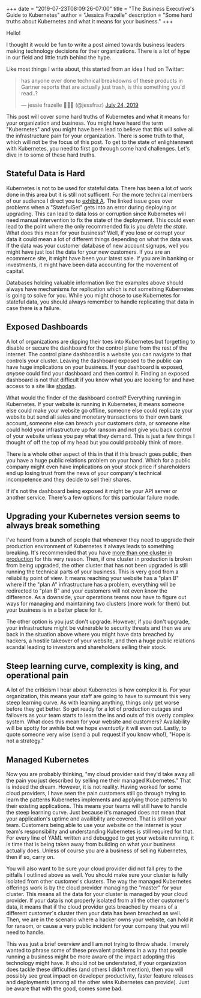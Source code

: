 +++
date = "2019-07-23T08:09:26-07:00"
title = "The Business Executive's Guide to Kubernetes"
author = "Jessica Frazelle"
description = "Some hard truths about Kubernetes and what it means for your business."
+++

Hello!

I thought it would be fun to write a post aimed towards business leaders making technology decisions for their
organizations. There is a lot of hype in our field and little truth behind the hype.

Like most things I write about, this started from an idea I had on Twitter:

<blockquote class="twitter-tweet"><p lang="en" dir="ltr">has anyone ever done technical breakdowns of these products in Gartner reports that are actually just trash, is this something you&#39;d read..?</p>&mdash; jessie frazelle 👩🏼‍🚀 (@jessfraz) <a href="https://twitter.com/jessfraz/status/1153866738452221952?ref_src=twsrc%5Etfw">July 24, 2019</a></blockquote> <script async src="https://platform.twitter.com/widgets.js" charset="utf-8"></script>

This post will cover some hard truths of Kubernetes and what it means for your organization and business. 
You might have heard the term "Kubernetes" and you might have been lead to believe that this will solve all the
infrastructure pain for your organization. There is some truth to that, which will not be the focus of this post. To get 
to the state of enlightenment with Kubernetes, you need to first go through some hard challenges.
Let's dive in to some of these hard truths.

## Stateful Data is Hard

Kubernetes is not to be used for stateful data. There has been a lot of work done in this area
but it is still not sufficent. For the more technical members of our audience I direct you to 
[exhibit A](https://github.com/kubernetes/kubernetes/issues/67250). The linked issue goes over 
problems when a "StatefulSet" gets into an error during deploying or upgrading. This can lead to data 
loss or corruption since Kubernetes will need manual intervention
to fix the state of the deployment. This could even lead to the point where the only recommended fix is you _delete the state_. 
What does this mean for your business? Well, if you lose or corrupt your data it could mean a lot of different things depending
on what the data was. If the data was your customer database of new account signups, well you might have just lost the data for
your new customers. If you are an ecommerce site, it might have been your latest sale. If you are in banking or investments, 
it might have been data accounting for the movement of capital.

Databases holding valuable information like the examples above should always have mechanisms for replication which is not 
something Kubernetes is going to solve for you. While you might chose to use Kubernetes for stateful data, you should always remember
to handle replicating that data in case there is a failure.

## Exposed Dashboards

A lot of organizations are dipping their toes into Kubernetes but forgetting to disable or secure the dashboard for the control plane
from the rest of the internet. The control plane dashboard is a website you can navigate to that controls your cluster.
Leaving the dashboard exposed to the public can have huge implications on your business. If your dashboard is exposed, _anyone_
could find your dashboard and then control it. Finding an exposed dashboard is not that difficult if you know what you are looking for 
and have access to a site like [shodan](https://www.shodan.io/). 

What would the finder of the dashboard control? Everything running in Kubernetes. If your website is running in Kubernetes, it
means someone else could make your website go offline, someone else could replicate your website but send all sales and monetary 
transactions to their own bank account, someone else can breach your customers data, or someone else could hold your 
infrastructure up for ransom and not give you back control of your website 
unless you pay what they demand. This is just a few things I thought of off the top of my head but you could probably think of more. 

There is a whole other aspect of this in that if this breach goes public, then you have a huge public relations 
problem on your hand. Which for a public company might even have implications on your stock price 
if shareholders end up losing trust from the news of your company's technical incompetence and they decide to sell their shares.

If it's not the dashboard being exposed it might be your API server or another service. There's a few
options for this particular failure mode.

## Upgrading your Kubernetes version seems to always break something

I've heard from a bunch of people that whenever they need to upgrade their production environment of Kubernetes it always leads to something breaking.
It's recommended that you have [more than one cluster in production](https://twitter.com/kelseyhightower/status/1138586423978672129) for this very reason.
Then, if one cluster in production is broken from being upgraded, the other cluster that has not been upgraded is still running the technical parts of 
your business. This is very good from a reliability point of view. 
It means reaching your website has a "plan B" where if the "plan A" infrastructure has a problem, everything
will be redirected to "plan B" and your customers will not even know the difference. As a downside, your operations teams 
now have to figure out ways for managing and maintaining two clusters (more work for them) but your business is 
in a better place for it.

The other option is you just don't upgrade. However, if you don't upgrade, your infrastructure might be vulnerable to
security threats and then we are back in the situation above where you might have data breached by hackers, a hostile takeover of your
website, and then a huge public relations scandal leading to investors and shareholders selling their stock.

## Steep learning curve, complexity is king, and operational pain

A lot of the criticism I hear about Kubernetes is how complex it is. For your organization, this means
your staff are going to have to surmount this very steep learning curve. As with learning anything, things only
get worse before they get better. So get ready for a lot of production outages and failovers as your team starts to 
learn the ins and outs of this overly complex system. What does this mean for your website and customers? Availability will
be spotty for awhile but we hope _eventually_ it will even out. Lastly, to quote someone very wise (send a pull request if you know who!), "Hope is not a strategy."

## Managed Kubernetes

Now you are probably thinking, "my cloud provider said they'd take away all the pain you just described by selling 
me their managed Kubernetes." That is indeed the dream. However, it is not reality. Having worked for some cloud providers,
I have seen the pain customers still go through trying to learn the patterns Kubernetes implements and applying 
those patterns to their existing applications. This means your teams will still have to handle the steep learning curve. Just
because it's managed does not mean that your application's uptime and availibility are covered. That is still on _your_ team.
Customers being able to use your website on the internet is your team's responsibility and understanding
Kubernetes is still required for that. For every line of YAML written and debugged to get your website running, it is time
that is being taken away from building on what your business actually does. Unless of course you are a business
of selling Kubernetes, then if so, carry on.

You will also want to be sure your cloud provider did not fall prey to the pitfalls I outlined above as well.
You should make sure your cluster is fully isolated from other customer's clusters. The way the managed Kubernetes offerings
work is by the cloud provider managing the "master" for your cluster. This means all the data for your cluster is managed by
your cloud provider. If your data is not properly isolated from all the other customer's data, it means that
if the cloud provider gets breached by means of a different customer's cluster then your data has been breached as well.
Then, we are in the scenario where a hacker owns your website, can hold it for ransom, or cause a very public incident
for your company that you will need to handle.

This was just a brief overview and I am not trying to throw shade. I merely wanted to phrase some of these prevalent problems
in a way that people running a business might be more aware of the impact adopting this technology might have. It should not be understated, if your organization does tackle these difficulties (and others I didn't mention), then you will possibly see
great impact on developer productivity, faster feature releases and deployments (among all the other wins Kubernetes can provide).
Just be aware that with the good, comes some bad.

